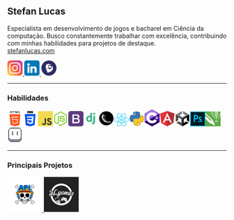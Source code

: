 ## Stefan Lucas
Especialista em desenvolvimento de jogos e bacharel em Ciência da computação. Busco constantemente trabalhar com excelência, contribuindo com minhas habilidades para projetos de destaque.<br>
<a href="stefanlucas.com">stefanlucas.com</a>

<a href="https://instagram.com/stefan.luks">
  <img src="./imagens/insta.webp" width="35px">
</a>

<a href="https://www.linkedin.com/in/stefan-lucas-599668224/">
  <img src="./imagens/linkedin.webp" width="35px">
</a>

<a href="https://www.linkedin.com/in/stefan-lucas-599668224/">
  <img src="./imagens/lattes.webp" width="35px">
</a>

---

### Habilidades

<img src="./icones/html.png" width="35px" /><img src="./icones/css.png" width="35px" /><img src="./icones/js.png" width="35px" /><img src="./icones/node.png" width="35px" /><img src="./icones/bootstrap.png" width="35px" /><img src="./icones/django.png" width="35px" /><img src="./icones/flask.png" width="35px" /><img src="./icones/react.png" width="35px" /><img src="./icones/py.webp" width="35px" /><img src="./icones/csharp.svg" width="35px" /><img src="./icones/angular.png" width="35px" /><img src="./icones/unity.png" width="35px" /><img src="./icones/ps.png" width="35px" /><img src="./icones/corel.png" width="35px" /><img src="./icones/aseprite.png" width="35px" />

---

### Principais Projetos</h3>

<a href="https://github.com/stefanluks/ApiOnePiece">
  <img src="./imagens/op_api.png" width="80px" alt="API de One Piece"/>
</a>

<a href="https://github.com/stefanluks/Api-Game-Ranking-Controller">
  <img src="./imagens/slgames.png" width="80px" alt="SL games"/>
</a>